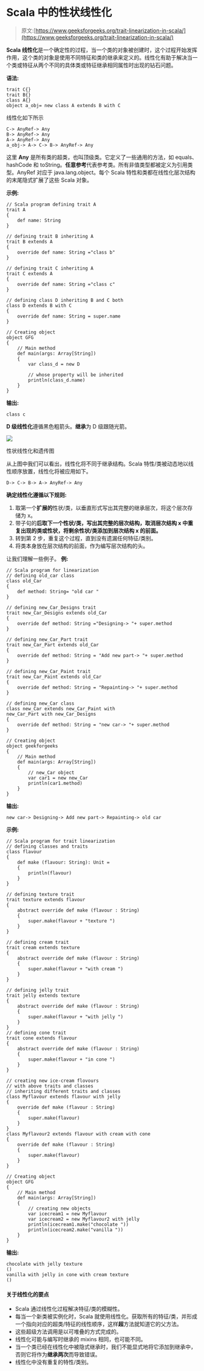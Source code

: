 # Scala 中的性状线性化

> 原文:[https://www.geeksforgeeks.org/trait-linearization-in-scala/](https://www.geeksforgeeks.org/trait-linearization-in-scala/)

**Scala 线性化**是一个确定性的过程，当一个类的对象被创建时，这个过程开始发挥作用，这个类的对象是使用不同特征和类的继承来定义的。线性化有助于解决当一个类或特征从两个不同的具体类或特征继承相同属性时出现的钻石问题。

**语法:**

```
trait C{}
trait B{}
class A{}
object a_obj= new class A extends B with C

```

线性化如下所示

```
C-> AnyRef-> Any   
B-> AnyRef-> Any   
A-> AnyRef-> Any    
a_obj-> A-> C-> B-> AnyRef-> Any     

```

这里 **Any** 是所有类的超类，也叫顶级类。它定义了一些通用的方法，如 equals、hashCode 和 toString。**任意参考**代表参考类。所有非值类型都被定义为引用类型。AnyRef 对应于 java.lang.object。每个 Scala 特性和类都在线性化层次结构的末尾隐式扩展了这些 Scala 对象。

**示例:**

```
// Scala program defining trait A
trait A
{
    def name: String
}

// defining trait B inheriting A
trait B extends A
{
    override def name: String ="class b"
}

// defining trait C inheriting A
trait C extends A
{
    override def name: String ="class c"
}

// defining class D inheriting B and C both
class D extends B with C
{
    override def name: String = super.name
}

// Creating object
object GFG
{
    // Main method
    def main(args: Array[String])
    {
        var class_d = new D

        // whose property will be inherited
        println(class_d.name)
    }
}
```

**输出:**

```
class c

```

**D 级线性化**遵循黑色粗箭头。**继承**为 D 级跟随光箭。

[![](img/962df359b02849d29c19c49b9d22946d.png)](https://media.geeksforgeeks.org/wp-content/uploads/20190529151042/Trait-Linearization-.jpg)

性状线性化和遗传图

从上图中我们可以看出，线性化将不同于继承结构。Scala 特性/类被动态地以线性顺序放置，线性化将被应用如下。

```
D-> C-> B-> A-> AnyRef-> Any

```

**确定线性化遵循以下规则:**

1.  取第一个**扩展的**性状/类，以垂直形式写出其完整的继承层次，将这个层次存储为 x。
2.  带子句的**后取下一个性状/类，写出其完整的层次结构，取消层次结构 x 中重复出现的类或性状，将剩余性状/类添加到层次结构 x 的前面。**
3.  转到第 2 步，重复这个过程，直到没有遗漏任何特征/类别。
4.  将类本身放在层次结构的前面，作为编写层次结构的头。

让我们理解一些例子。
**例:**

```
// Scala program for linearization
// defining old_car class
class old_Car
{
    def method: String= "old car "
}

// defining new_Car_Designs trait
trait new_Car_Designs extends old_Car
{
    override def method: String ="Designing-> "+ super.method
}

// defining new_Car_Part trait
trait new_Car_Part extends old_Car
{
    override def method: String = "Add new part-> "+ super.method
}

// defining new_Car_Paint trait
trait new_Car_Paint extends old_Car
{
    override def method: String = "Repainting-> "+ super.method
}

// defining new_Car class
class new_Car extends new_Car_Paint with 
new_Car_Part with new_Car_Designs
{
    override def method: String = "new car-> "+ super.method
}

// Creating object
object geekforgeeks
{
    // Main method
    def main(args: Array[String])
    {
        // new_Car object
        var car1 = new new_Car
        println(car1.method)
    }
}
```

**输出:**

```
new car-> Designing-> Add new part-> Repainting-> old car 

```

**示例:**

```
// Scala program for trait linearization
// defining classes and traits
class flavour 
{
    def make (flavour: String): Unit = 
    {
        println(flavour)
    }
}

// defining texture trait
trait texture extends flavour
{
    abstract override def make (flavour : String) 
    {
        super.make(flavour + "texture ")
    }
}

// defining cream trait
trait cream extends texture 
{
    abstract override def make (flavour : String)
    {
        super.make(flavour + "with cream ")
    }
}

// defining jelly trait
trait jelly extends texture 
{
    abstract override def make (flavour : String)
    {
        super.make(flavour + "with jelly ")
    }
}
// defining cone trait
trait cone extends flavour 
{
    abstract override def make (flavour : String)
    {
        super.make(flavour + "in cone ")
    }
}

// creating new ice-cream flovours 
// with above traits and classes
// inheriting different traits and classes
class Myflavour extends flavour with jelly 
{
    override def make (flavour : String) 
    {
        super.make(flavour)
    }
}
class Myflavour2 extends flavour with cream with cone
{
    override def make (flavour : String)
    {
        super.make(flavour)
    } 
}

// Creating object
object GFG
{
    // Main method
    def main(args: Array[String])
    {
        // creating new objects
        var icecream1 = new Myflavour
        var icecream2 = new Myflavour2 with jelly
        println(icecream1.make("chocolate "))
        println(icecream2.make("vanilla ")) 
    }
}
```

**输出:**

```
chocolate with jelly texture 
()
vanilla with jelly in cone with cream texture 
()

```

#### 关于线性化的要点

*   Scala 通过线性化过程解决特征/类的模糊性。
*   每当一个新类被实例化时，Scala 就使用线性化。获取所有的特征/类，并形成一个指向对应的超类/特征的线性顺序，这样**超**方法就知道它的父方法。
*   这些超级方法调用是以可堆叠的方式完成的。
*   线性化可能与编写时继承的 mixins 相同，也可能不同。
*   当一个类已经在线性化中被隐式继承时，我们不能显式地将它添加到继承中，否则它将作为**继承两次**而导致错误。
*   线性化中没有重复的特性/类别。